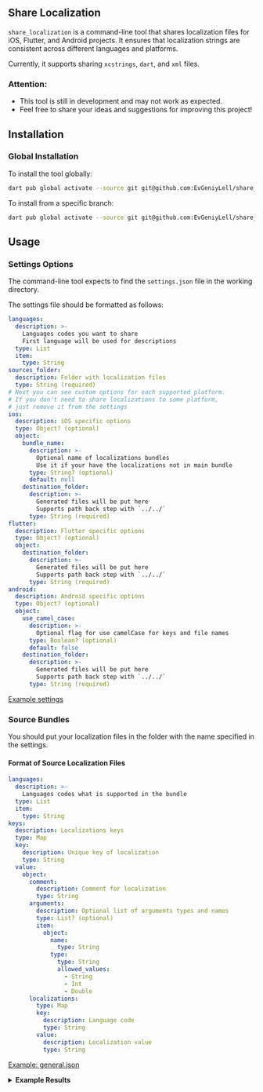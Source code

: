 ## Share Localization

`share_localization` is a command-line tool that shares localization files for iOS, Flutter, and Android projects. It ensures that localization strings are consistent across different languages and platforms.

Currently, it supports sharing `xcstrings`, `dart`, and `xml` files.

### Attention:
- This tool is still in development and may not work as expected.
- Feel free to share your ideas and suggestions for improving this project!

## Installation

### Global Installation

To install the tool globally:

```bash
dart pub global activate --source git git@github.com:EvGeniyLell/share_localization.git
```

To install from a specific branch:

```bash
dart pub global activate --source git git@github.com:EvGeniyLell/share_localization.git --git-ref BranchName
```

## Usage

### Settings Options

The command-line tool expects to find the `settings.json` file in the working directory.

The settings file should be formatted as follows:

```yaml
languages:
  description: >-
    Languages codes you want to share
    First language will be used for descriptions
  type: List
  item:
    type: String
sources_folder:
  description: Folder with localization files
  type: String (required)
# Next you can see custom options for each supported platform.
# If you don't need to share localizations to some platform, 
# just remove it from the settings
ios:
  description: iOS specific options
  type: Object? (optional)
  object:
    bundle_name:
      description: >-
        Optional name of localizations bundles
        Use it if your have the localizations not in main bundle
      type: String? (optional)
      default: null
    destination_folder:
      description: >-
        Generated files will be put here
        Supports path back step with `../../`
      type: String (required)
flutter:
  description: Flutter specific options
  type: Object? (optional)
  object:
    destination_folder:
      description: >-
        Generated files will be put here
        Supports path back step with `../../`
      type: String (required)
android:
  description: Android specific options
  type: Object? (optional)
  object:
    use_camel_case:
      description: >-
        Optional flag for use camelCase for keys and file names
      type: Boolean? (optional)
      default: false
    destination_folder:
      description: >-
        Generated files will be put here
        Supports path back step with `../../`
      type: String (required)
```

[Example settings](example/settings.json)

### Source Bundles

You should put your localization files in the folder with the name specified in the settings.

#### Format of Source Localization Files

```yaml
languages:
  description: >-
    Languages codes what is supported in the bundle
  type: List
  item:
    type: String
keys:
  description: Localizations keys
  type: Map
  key:
    description: Unique key of localization
    type: String
  value:  
    object:
      comment:
        description: Comment for localization
        type: String
      arguments:
        description: Optional list of arguments types and names
        type: List? (optional)
        item:
          object:
            name:
              type: String
            type:
              type: String
              allowed_values:
                - String
                - Int
                - Double
      localizations:
        type: Map
        key:
          description: Language code
          type: String
        value:
          description: Localization value
          type: String
```

[Example: general.json](example/bundles/general.json)

<details>
<summary><strong>Example Results</strong></summary>

##### iOS:
[General.swift](example/results/ios/General.swift)

[General.xcstrings](example/results/ios/General.xcstrings)

##### Flutter:
[general.dart](example/results/flutter/general.dart)

[general_en.dart](example/results/flutter/general_en.dart)

[general_ua.dart](example/results/flutter/general_ua.dart)

##### Android:
[general_en.xml](example/results/android/general_en.xml)

[general_ua.xml](example/results/android/general_ua.xml)

</details>